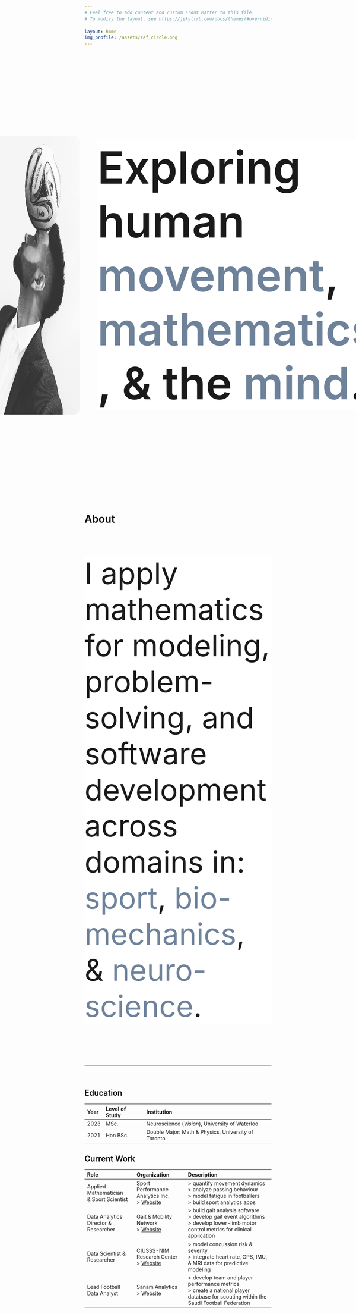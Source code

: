 ```yaml
---
# Feel free to add content and custom Front Matter to this file.
# To modify the layout, see https://jekyllrb.com/docs/themes/#overriding-theme-defaults

layout: home
img_profile: /assets/zaf_circle.png
---
```

<style>
    .text-head {
        text-align: left;
        background-color: white;
        font-size: 3vh;
        font-weight: 600;
    }
    .text-head-sub {
        text-align: left;
        background-color: white;
        font-size: 2vh;
        font-weight: 400;
    }
    .vertical-line {
        height: 75%;
        width: 2px;
        background-color: #ababab;
        margin: 24px;
    }
    #pnl-head {
        display: flex;
        flex-direction: row;
        justify-content: center;
        align-items: center;
        height: 25vh;
        padding: 2.5vh;
        border-radius: 16px 16px 0 0;
    }
    #pnl-head-text {
        display: flex;
        flex-direction: column;
        justify-content: center;
        align-items: left;
        height: 50%;
    }
    #profilepic {
        height: 75%;
        border-radius: 16px;
    }
    .txt-sub {
        color: #6e829a;
    }
    .heading {
        font-weight: 600;
        color: #000;
        text-align: left
    }
</style>
<div id="pnl-head">
    <img id="profilepic" src="assets/zaf_ball.jpg" alt="drawing"/>
    <div class="vertical-line"></div>
    <div id="pnl-head-text">
        <p class="text-head">Exploring
            human <span class='txt-sub'>movement</span>,
            <span class='txt-sub'>mathematics</span>, &
            the <span class='txt-sub'>mind</span>.
        </p>
    </div>
</div>


<h1 class="heading">About</h1>
<p class="text-head-sub">I apply mathematics for modeling, problem-solving, and software development across domains in:
    <span class='txt-sub'>sport</span>,
    <span class='txt-sub'>bio-mechanics</span>, & 
    <span class='txt-sub'>neuro-science</span>.
</p>

<br/>
<hr>
<br/>

<h2 class="heading">Education</h2>

| Year | Level of Study | Institution |
|:-- |:-- |:-- |
| 2023 | MSc. | Neuroscience (*Vision*), University of Waterloo|
| 2021 | Hon BSc. | Double Major: Math & Physics, University of Toronto |


<h2 class="heading">Current Work</h2>

| Role                | Organization | Description         |
|:--------------------|:-----|:---------------|
| Applied Mathematician<br/> & Sport Scientist   | Sport Performance Analytics Inc.<br/> > [Website](https://www.sportperformanceanalytics.ca/)   | > quantify movement dynamics<br/> > analyze passing behaviour<br/> > model fatigue in footballers<br/> > build sport analytics apps|
| Data Analytics Director & <br/> Researcher | Gait & Mobility Network <br/> > [Website](https://www.physicaltherapy.utoronto.ca/biomedical-informatics-analytics-and-technology-lab) | > build gait analysis software <br/> > develop gait event algorithms <br/> > develop lower-limb motor control metrics for clinical application|
| Data Scientist & <br/> Researcher   | CIUSSS-NIM Research Center<br/> > [Website](https://rechercheciusssnim.ca/axes/traumatologie-et-soins-aigus-2/)   | > model concussion risk & severity<br/> > integrate heart rate, GPS, IMU, & MRI data for predictive modeling|
| Lead Football Data Analyst | Sanam Analytics <br/> > [Website](https://sanamanalytics.com/football-analytics/) | > develop team and player performance metrics<br/> > create a national player database for scouting within the Saudi Football Federation|

